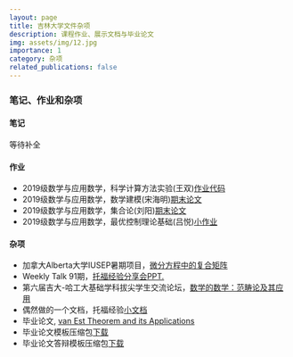 ```yaml
---
layout: page
title: 吉林大学文件杂项
description: 课程作业、展示文档与毕业论文
img: assets/img/12.jpg
importance: 1
category: 杂项
related_publications: false
---
```


<h3 id=""><strong>笔记、作业和杂项</strong></h3>

<h4 id="-1"><strong>笔记</strong></h4>

<p>等待补全</p>
<h4 id="-2"><strong>作业</strong></h4>
<ul>
    <li>2019级数学与应用数学，科学计算方法实验(王双)<a href="https://platoeinsyu.github.io/assets/pdf/JLU_works/SCM-Experiment.zip">作业代码</a></li>
    <li>2019级数学与应用数学，数学建模(宋海明)<a href="https://platoeinsyu.github.io/assets/pdf/JLU_works/Covid-19-CC-forecast.pdf">期末论文</a></li>
    <li>2019级数学与应用数学，集合论(刘阳)<a href="https://platoeinsyu.github.io/assets/pdf/JLU_works/Settheory-final.pdf">期末论文</a></li>
    <li>2019级数学与应用数学，最优控制理论基础(吕悦)<a href="https://platoeinsyu.github.io/assets/pdf/JLU_works/Control-task.pdf">小作业</a></li>
</ul>
<h4 id="-3"><strong>杂项</strong></h4>
<ul>
    <li>加拿大Alberta大学IUSEP暑期项目，<a href="https://platoeinsyu.github.io/assets/pdf/JLU_works/CM-in-DE.pdf">微分方程中的复合矩阵</a></li>
    <li>Weekly Talk 91期，<a href="https://platoeinsyu.github.io/assets/pdf/JLU_works/Weeklytalk91-TOEFL.pptx">托福经验分享会PPT.</a></li>
    <li>第六届吉大-哈工大基础学科拔尖学生交流论坛，<a href="https://platoeinsyu.github.io/assets/pdf/JLU_works/JLU-HIT-TZY.pdf">数学的数学：范畴论及其应用</a></li>
    <li>偶然做的一个文档，托福经验<a href="https://platoeinsyu.github.io/assets/pdf/JLU_works/TOEFL-experience.pdf">小文档</a></li>
    <li>毕业论文, <a href="https://platoeinsyu.github.io/assets/pdf/JLU_works/van-Est-Theorem-and-its-Applications.pdf">van Est Theorem and its Applications</a></li>
    <li>毕业论文模板压缩包<a href="https://platoeinsyu.github.io/assets/pdf/JLU_works/毕业论文.zip">下载</a></li>
    <li>毕业论文答辩模板压缩包<a href="https://platoeinsyu.github.io/assets/pdf/JLU_works/MyBeamer.zip">下载</a></li>
</ul>